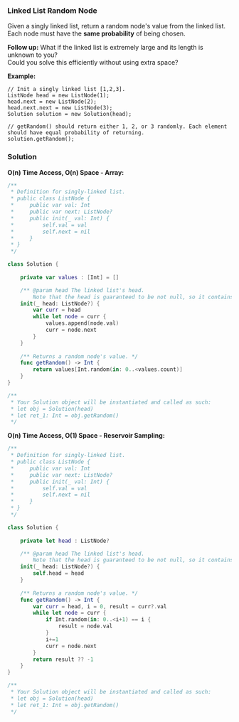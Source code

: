
### Linked List Random Node

Given a singly linked list, return a random node's value from the linked list.</br> 
Each node must have the __same probability__ of being chosen.

__Follow up:__
What if the linked list is extremely large and its length is unknown to you?</br> 
Could you solve this efficiently without using extra space?

__Example:__
```
// Init a singly linked list [1,2,3].
ListNode head = new ListNode(1);
head.next = new ListNode(2);
head.next.next = new ListNode(3);
Solution solution = new Solution(head);

// getRandom() should return either 1, 2, or 3 randomly. Each element should have equal probability of returning.
solution.getRandom();
```

### Solution
__O(n) Time Access, O(n) Space - Array:__
```Swift
/**
 * Definition for singly-linked list.
 * public class ListNode {
 *     public var val: Int
 *     public var next: ListNode?
 *     public init(_ val: Int) {
 *         self.val = val
 *         self.next = nil
 *     }
 * }
 */

class Solution {
    
    private var values : [Int] = []

    /** @param head The linked list's head.
        Note that the head is guaranteed to be not null, so it contains at least one node. */
    init(_ head: ListNode?) {
        var curr = head
        while let node = curr {
            values.append(node.val)
            curr = node.next
        }
    }
    
    /** Returns a random node's value. */
    func getRandom() -> Int {
        return values[Int.random(in: 0..<values.count)]
    }
}

/**
 * Your Solution object will be instantiated and called as such:
 * let obj = Solution(head)
 * let ret_1: Int = obj.getRandom()
 */
```
__O(n) Time Access, O(1) Space - Reservoir Sampling:__
```Swift
/**
 * Definition for singly-linked list.
 * public class ListNode {
 *     public var val: Int
 *     public var next: ListNode?
 *     public init(_ val: Int) {
 *         self.val = val
 *         self.next = nil
 *     }
 * }
 */

class Solution {
    
    private let head : ListNode?

    /** @param head The linked list's head.
        Note that the head is guaranteed to be not null, so it contains at least one node. */
    init(_ head: ListNode?) {
        self.head = head
    }
    
    /** Returns a random node's value. */
    func getRandom() -> Int {
        var curr = head, i = 0, result = curr?.val
        while let node = curr {
            if Int.random(in: 0..<i+1) == i {
                result = node.val
            }
            i+=1
            curr = node.next
        }
        return result ?? -1
    }
}

/**
 * Your Solution object will be instantiated and called as such:
 * let obj = Solution(head)
 * let ret_1: Int = obj.getRandom()
 */
```